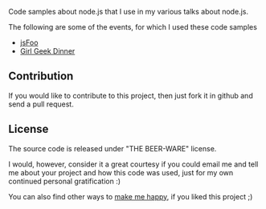 Code samples about node.js that I use in my various talks about node.js.

The following are some of the events, for which I used these code samples

- [jsFoo](http://sudarmuthu.com/blog/introduction-to-node-js-at-jsfoo)
- [Girl Geek Dinner](http://sudarmuthu.com/blog/introduction-to-node-js-at-yahoo-girl-geek-dinner)

Contribution
-------------

If you would like to contribute to this project, then just fork it in github and send a pull request. 


License
-------

The source code is released under "THE BEER-WARE" license.

I would, however, consider it a great courtesy if you could email me and tell me about your project and how this code was used, just for my own continued personal gratification :)

You can also find other ways to [make me happy](http://sudarmuthu.com/if-you-wanna-thank-me), if you liked this project ;)

